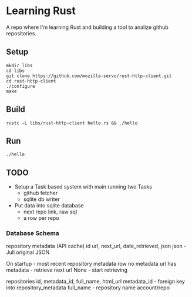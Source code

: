 # Learning Rust

A repo where I'm learning Rust and building a tool to analize github repositories.

## Setup
```
mkdir libs
cd libs
git clone https://github.com/mozilla-servo/rust-http-client.git
cd rust-http-client
./configure
make
```

## Build
```
rustc -L libs/rust-http-client hello.rs && ./hello
```

## Run

```
./hello
```

## TODO
* Setup a Task based system with main running two Tasks
  * github fetcher
  * sqlite db writer
* Put data into sqlite database
  * next repo link, raw sql
  * a row per repo


### Database Schema

repository metadata (API cache)
id
url, next_url, date_retrieved, json
json - Jull original JSON

On startup - most recent repository metadata row
no metadata
url has metadata - retrieve next url
None - start retrieving

repositories
id, metadata_id, full_name, html_url
metadata_id - foreign key into repository_metadata
full_name - repository name account/repo


